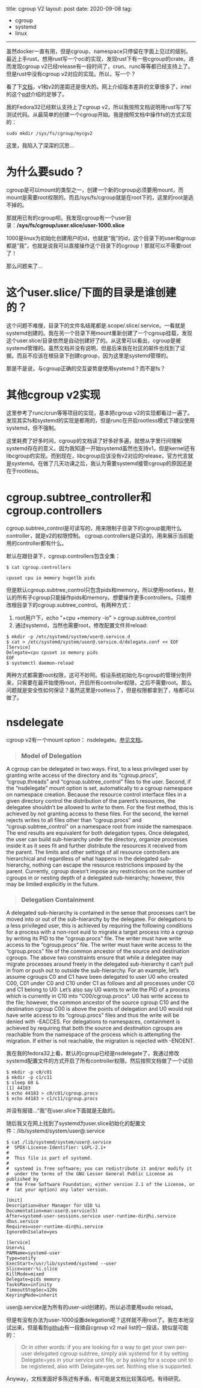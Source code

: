 title: cgroup V2
layout: post
date: 2020-09-08
tag:
- cgroup
- systemd
- linux

---

虽然docker一直有用，但是cgroup、namespace只停留在字面上见过的级别。最近上手rust，想用rust写一个oci的实现，发现rust下有一些cgroup的crate。进而发现cgroup v2已经release有一段时间了，crun、runc等等都已经支持上了。但是rust中没有cgroup v2对应的实现。所以，写一个？

看了下[文档](https://man7.org/linux/man-pages/man7/cgroups.7.html)，v1和v2的差距还是很大的。网上介绍版本差异的文章很多了，intel的这个[pdf](https://events.static.linuxfound.org/sites/events/files/slides/cgroup_and_namespaces.pdf)介绍的足够了。

我的Fedora32已经默认支持上了cgroup v2，所以我按照文档说明用rust写了写测试代码。从最简单的创建一个cgroup开始。我是按照文档中操作fs的方式实现的：

```shell
sudo mkdir /sys/fs/cgroup/mycgv2
```

这里，我陷入了深深的沉思...

# 为什么要sudo？

cgroup是可以mount的类型之一，创建一个新的cgroup必须要用mount，而mount是需要root权限的。而且/sys/fs/cgroup就是在root下的，这里的root是逃不掉的。

那就用已有的cgroup呗。我发现cgroup有一个user目录：**/sys/fs/cgroup/user.slice/user-1000.slice**

1000是linux为初始化创建用户的id，也就是“我”的id，这个目录下的user和group都是“我”，也就是说我可以直接操作这个目录下的cgroup！那就可以不需要root了！

那么问题来了...

# 这个user.slice/下面的目录是谁创建的？

这个问题不难搜，目录下的文件名结尾都是.scope/.slice/.service。一看就是systemd创建的。我在另一个目录下用mount重新创建了一个cgroup挂载，发现这个user.slice/目录依然是自动创建好了的。从这里可以看出，cgroup是被systemd管理的。虽然文档并没有说明，但是后来我在社区的邮件也找到了证据。而且不应该在根目录下创建cgroup，因为这里是systemd管理的。

那是不是说，与cgroup正确的交互姿势是使用systemd？而不是fs？

# 其他cgroup v2实现

这里参考了runc/crun等等项目的实现，基本把cgroup v2的实现都看过一遍了。发现其实fs和systemd的实现是都用的，但是runc在开启rootless模式下建议使用systemd，但不强制。

这里耗费了好多时间，cgroup的文档读了好多好多遍，就想从字里行间理解systemd存在的意义。因为我知道一开始systemd虽然也支持v1，但是kernel还有libcgroup的实现。而到现在，libcgroup应该没有v2对应的release，官方代言就是systemd。在做了几天功课之后，我认为需要systemd接管cgroup的原因还是在于rootless。

# cgroup.subtree_controller和cgroup.controllers

cgroup.subtree_control是可读写的，用来限制子目录下的cgroup能用什么controller，就是v2的权限控制。
cgroup.controllers是只读的，用来展示当前能用的controller都有什么。

默认在跟目录下，cgroup.controllers包含全集：

```shell
$ cat cgroup.controllers

cpuset cpu io memory hugetlb pids
```

但是默认cgroup.subtree_control只包含pids和memory。所以使用rootless，默认的所有子cgroup只能操作pids和memory。想要操作更多controllers，只能修改根目录下的cgroup.subtree_control。有两种方式：

1. root用户下，echo "+cpu +memory -io" > cgroup.subtree_control
2. 通过systemd，当然也需要root，修改配置文件并reload:

```shell
$ mkdir -p /etc/systemd/system/user@.service.d
$ cat > /etc/systemd/system/user@.service.d/delegate.conf << EOF
[Service]
Delegate=cpu cpuset io memory pids
EOF
$ systemctl daemon-reload
```

两种方式都需要root权限，这可不妙阿。假设系统初始化与cgroup的管理分割开来，只需要在最开始使用root，开启所有controller权限，之后不需要root。那么问题就是安全性如何保证？虽然这里是rootless了，但是权限都拿到了，啥都可以做了。

# nsdelegate

cgroup v2有一个mount option： nsdelegate。[参见文档](https://www.kernel.org/doc/html/latest/admin-guide/cgroup-v2.html#delegation)。

>### Model of Delegation
A cgroup can be delegated in two ways. First, to a less privileged user by granting write access of the directory and its “cgroup.procs”, “cgroup.threads” and “cgroup.subtree_control” files to the user. Second, if the “nsdelegate” mount option is set, automatically to a cgroup namespace on namespace creation.
Because the resource control interface files in a given directory control the distribution of the parent’s resources, the delegatee shouldn’t be allowed to write to them. For the first method, this is achieved by not granting access to these files. For the second, the kernel rejects writes to all files other than “cgroup.procs” and “cgroup.subtree_control” on a namespace root from inside the namespace.
The end results are equivalent for both delegation types. Once delegated, the user can build sub-hierarchy under the directory, organize processes inside it as it sees fit and further distribute the resources it received from the parent. The limits and other settings of all resource controllers are hierarchical and regardless of what happens in the delegated sub-hierarchy, nothing can escape the resource restrictions imposed by the parent.
Currently, cgroup doesn’t impose any restrictions on the number of cgroups in or nesting depth of a delegated sub-hierarchy; however, this may be limited explicitly in the future.

> ### Delegation Containment
A delegated sub-hierarchy is contained in the sense that processes can’t be moved into or out of the sub-hierarchy by the delegatee.
For delegations to a less privileged user, this is achieved by requiring the following conditions for a process with a non-root euid to migrate a target process into a cgroup by writing its PID to the “cgroup.procs” file.
The writer must have write access to the “cgroup.procs” file.
The writer must have write access to the “cgroup.procs” file of the common ancestor of the source and destination cgroups.
The above two constraints ensure that while a delegatee may migrate processes around freely in the delegated sub-hierarchy it can’t pull in from or push out to outside the sub-hierarchy.
For an example, let’s assume cgroups C0 and C1 have been delegated to user U0 who created C00, C01 under C0 and C10 under C1 as follows and all processes under C0 and C1 belong to U0:
Let’s also say U0 wants to write the PID of a process which is currently in C10 into “C00/cgroup.procs”. U0 has write access to the file; however, the common ancestor of the source cgroup C10 and the destination cgroup C00 is above the points of delegation and U0 would not have write access to its “cgroup.procs” files and thus the write will be denied with -EACCES.
For delegations to namespaces, containment is achieved by requiring that both the source and destination cgroups are reachable from the namespace of the process which is attempting the migration. If either is not reachable, the migration is rejected with -ENOENT.

我在我的fedora32上看，默认的cgroup已经是nsdelegate了，我通过修改systemd配置文件的方式开启了所有controller权限。然后按照文档做了一个试验

```shell
$ mkdir -p c0/c01
$ mkdir -p c1/c11
$ sleep 60 &
[1] 44183
$ echo 44183 > c0/c01/cgroup.procs
$ echo 44183 > c1/c11/cgroup.procs
```

并没有报错...“我”在user.slice下面就是无敌的。

随后我又在网上找到了systemd为user.slice初始化的配置文件：/lib/systemd/system/user@.service

```shell
$ cat /lib/systemd/system/user@.service
#  SPDX-License-Identifier: LGPL-2.1+
#
#  This file is part of systemd.
#
#  systemd is free software; you can redistribute it and/or modify it
#  under the terms of the GNU Lesser General Public License as published by
#  the Free Software Foundation; either version 2.1 of the License, or
#  (at your option) any later version.

[Unit]
Description=User Manager for UID %i
Documentation=man:user@.service(5)
After=systemd-user-sessions.service user-runtime-dir@%i.service dbus.service
Requires=user-runtime-dir@%i.service
IgnoreOnIsolate=yes

[Service]
User=%i
PAMName=systemd-user
Type=notify
ExecStart=/usr/lib/systemd/systemd --user
Slice=user-%i.slice
KillMode=mixed
Delegate=pids memory
TasksMax=infinity
TimeoutStopSec=120s
KeyringMode=inherit
```

user@.service是为所有的user-uid创建的，所以必须要用sudo reload。

但是有没有办法为user-1000设置delegation呢？这样就不用root了。我在本地没试出来，但是看到[github](https://github.com/containers/podman/issues/1429#issuecomment-419913822)有一段摘自cgroup v2 mail list的一段话，貌似是可能的：

> Or in other words: if you are looking for a way to get your own
per-user delegated cgroup subtree, simply ask systemd for it by
setting Delegate=yes in your service unit file, or by asking for
a scope unit to be registered, also with Delegate=yes set. Nothing
else is supported.


Anyway，文档里面好多陈述有矛盾，有可能是文档比较落后吧。有待研究。
